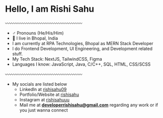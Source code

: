 
**<h1>Hello, I am Rishi Sahu</h1>**

〰️〰️〰️〰️〰️〰️〰️〰️〰️〰️〰️〰️〰️〰️〰️〰️〰️〰️

- ♂️ Pronouns (He/His/Him)
- 📍 I live in Bhopal, India
- I am currently at RPA Technologies, Bhopal as MERN Stack Developer
- I do Frontend Development, UI Engineering, and Development related stuff.
- My Tech Stack: NextJS, TailwindCSS, Figma
- Languages I know: JavaScript, Java, C/C++, SQL, HTML, CSS/SCSS

〰️〰️〰️〰️〰️〰️〰️〰️〰️〰️〰️〰️〰️〰️〰️〰️〰️〰️

- My socials are listed below
  - LinkedIn at [rishisahu09](https://www.linkedin.com/in/rishisahu09)
  - Portfolio/Website at [rishisahu](https://devrishi.netlify.app/)
  - Instagram at [rishisahuuu](https://instagram.com/rishisahuuu)
  - Mail me at **developerrishisahu@gmail.com** regarding any work or if you just wanna connect
